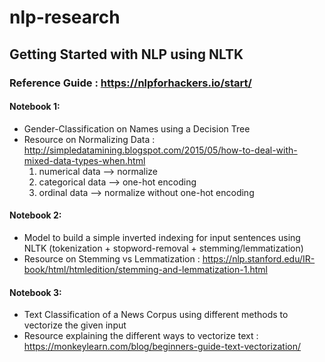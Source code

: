 # nlp-research
## Getting Started with NLP using NLTK

### Reference Guide : https://nlpforhackers.io/start/

#### Notebook 1:
- Gender-Classification on Names using a Decision Tree
- Resource on Normalizing Data : http://simpledatamining.blogspot.com/2015/05/how-to-deal-with-mixed-data-types-when.html
  1. numerical data   --> normalize
  2. categorical data --> one-hot encoding
  3. ordinal data     --> normalize without one-hot encoding

#### Notebook 2:
- Model to build a simple inverted indexing for input sentences using NLTK (tokenization + stopword-removal + stemming/lemmatization)
- Resource on Stemming vs Lemmatization : https://nlp.stanford.edu/IR-book/html/htmledition/stemming-and-lemmatization-1.html

#### Notebook 3:
- Text Classification of a News Corpus using different methods to vectorize the given input
- Resource explaining the different ways to vectorize text : https://monkeylearn.com/blog/beginners-guide-text-vectorization/
														   
